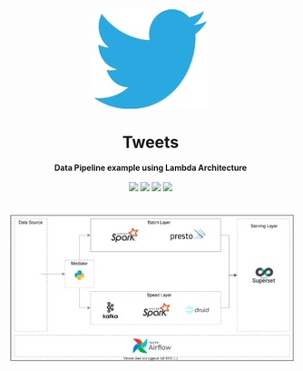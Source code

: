 

<div align="center">
    <img src="docs/images/twitter.png" alt="Tweets" width="200" height="175" >
    <h1>Tweets</h1>
    <b>Data Pipeline example using Lambda Architecture</b>
    <br></br>
</div> 

<div align="center">
    <img src="https://img.shields.io/badge/python-3.5%20%7C%203.6%20%7C%203.7-blue">
    <img src="https://img.shields.io/badge/code%20style-black-black">
    <img src="https://img.shields.io/badge/license-Apache%202-blue">
    <img src="https://img.shields.io/badge/tweepy-3.10.0-blue">
</div>


<div>
<h1> </h1>

</div>
<div style="position:relative; min-height: 200px">
  <center>
    <img src="docs/images/archicteture_ref.svg">
  </center>

</div>

